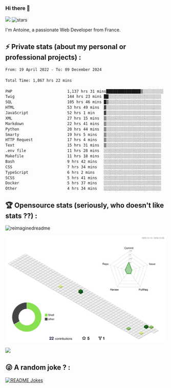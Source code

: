 ### Hi there 👋

![](https://komarev.com/ghpvc/?username=niotna)
<img src="https://img.shields.io/github/stars/niotna?label=Stars" alt="stars">

I'm Antoine, a passionate Web Developer from France.

## :zap: Private stats (about my personal or professional projects) : 

<!--START_SECTION:waka-->

```txt
From: 19 April 2022 - To: 09 December 2024

Total Time: 1,867 hrs 22 mins

PHP                        1,137 hrs 31 mins███████████████▒░░░░░░░░░   60.92 %
Twig                       144 hrs 23 mins ██░░░░░░░░░░░░░░░░░░░░░░░   07.73 %
SQL                        105 hrs 46 mins █▒░░░░░░░░░░░░░░░░░░░░░░░   05.66 %
HTML                       53 hrs 49 mins  ▓░░░░░░░░░░░░░░░░░░░░░░░░   02.88 %
JavaScript                 52 hrs 1 min    ▓░░░░░░░░░░░░░░░░░░░░░░░░   02.79 %
XML                        27 hrs 15 mins  ▒░░░░░░░░░░░░░░░░░░░░░░░░   01.46 %
Markdown                   22 hrs 41 mins  ▒░░░░░░░░░░░░░░░░░░░░░░░░   01.22 %
Python                     20 hrs 44 mins  ▒░░░░░░░░░░░░░░░░░░░░░░░░   01.11 %
Smarty                     19 hrs 5 mins   ▒░░░░░░░░░░░░░░░░░░░░░░░░   01.02 %
HTTP Request               17 hrs 4 mins   ▒░░░░░░░░░░░░░░░░░░░░░░░░   00.91 %
Text                       15 hrs 31 mins  ▒░░░░░░░░░░░░░░░░░░░░░░░░   00.83 %
.env file                  11 hrs 28 mins  ░░░░░░░░░░░░░░░░░░░░░░░░░   00.61 %
Makefile                   11 hrs 18 mins  ░░░░░░░░░░░░░░░░░░░░░░░░░   00.61 %
Bash                       9 hrs 42 mins   ░░░░░░░░░░░░░░░░░░░░░░░░░   00.52 %
CSS                        7 hrs 34 mins   ░░░░░░░░░░░░░░░░░░░░░░░░░   00.41 %
TypeScript                 6 hrs 2 mins    ░░░░░░░░░░░░░░░░░░░░░░░░░   00.32 %
SCSS                       5 hrs 41 mins   ░░░░░░░░░░░░░░░░░░░░░░░░░   00.30 %
Docker                     5 hrs 37 mins   ░░░░░░░░░░░░░░░░░░░░░░░░░   00.30 %
Other                      4 hrs 34 mins   ░░░░░░░░░░░░░░░░░░░░░░░░░   00.25 %
```

<!--END_SECTION:waka-->

## :trophy: Opensource stats (seriously, who doesn't like stats ??) : 

<!---
[![Top Langs](https://github-readme-stats.vercel.app/api/top-langs/?username=niotna)](https://github.com/anuraghazra/github-readme-stats) 
-->
<img src="https://myreadme.vercel.app/api/embed/niotna?panels=userstatistics,toprepositories,toplanguages,commitgraph" alt="reimaginedreadme" />

![](./profile-3d-contrib/profile-green-animate.svg)

<img src="https://github-profile-trophy.vercel.app/?username=niotna&theme=juicyfresh&no-bg=true" />

## :stuck_out_tongue_winking_eye: A random joke ? : 

<a href="https://readme-jokes.vercel.app"><img align="center" src="https://readme-jokes.vercel.app/api" alt="README Jokes"></a>
